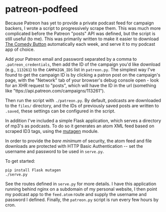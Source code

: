 # patreon-podfeed

Because Patreon has yet to provide a private podcast feed for campaign backers,
I wrote a script to progressively scrape them. This was much more complicated
before the Patreon "posts" API was defined, but the script is still useful (to
me). This was primarily written to make it easier to download [The Comedy
Button](https://www.patreon.com/comedybutton) automatically each week, and serve
it to my podcast app of choice.

Add your Patreon email and password separated by a comma to
`.patreon_credentials`, then add the ID of the campaign you'd like download
(e.g., `113261`) to the `CAMPAIGN_IDS` list in `patreon.py`.
The simplest way I've found to get the campaign ID is by clicking a patron post
on the campaign's page, with the "Network" tab of your browser's debug console
open - look for an XHR request to "posts", which will have the ID in the url
(something like "ttps://api.patreon.com/campaigns/113261").

Then run the script with `./patreon.py`. By default, podcasts are downloaded to
the `files/` directory, and the IDs of previously saved posts are written to
`.saved`, these settings can be configured in the script.

In addition I've included a simple Flask application, which serves a directory
of mp3's as podcasts. To do so it generates an atom XML feed based on scraped
ID3 tags, using the [mutagen](https://pypi.python.org/pypi/mutagen) module.

In order to provide the *bare minimum* of security, the atom feed and file
downloads are protected with HTTP Basic Authentication -- set the username and
password to be used in `serve.py`.

To get started:

```shell
pip install Flask mutagen
./serve.py
```

See the routes defined in `serve.py` for more details. I have this application
running behind nginx on a subdomain of my personal website, I then point my
podcast app to the `feed.atom` route and supply the username and password
I defined. Finally, the `patreon.py` script is run every few hours by cron.
